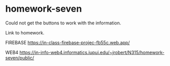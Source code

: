 # homework-seven

Could not get the buttons to work with the information. 
 
Link to homework.

FIREBASE
https://in-class-firebase-projec-fb55c.web.app/

WEB4
https://in-info-web4.informatics.iupui.edu/~jrobert/N315/homework-seven/public/

